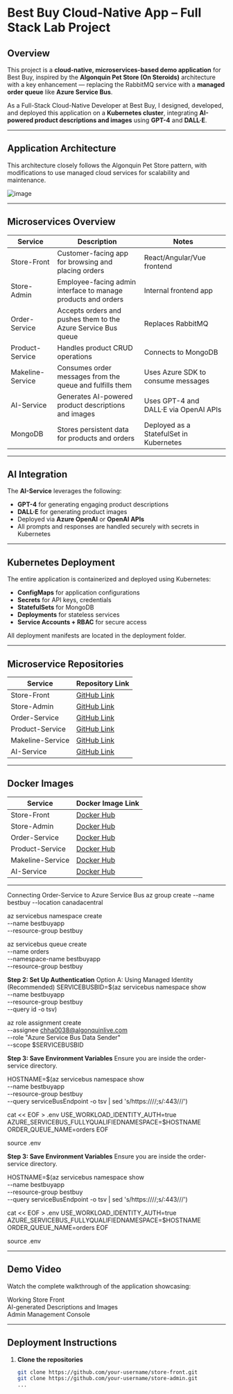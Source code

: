 # Best Buy Cloud-Native App – Full Stack Lab Project

## Overview

This project is a **cloud-native, microservices-based demo application** for Best Buy, inspired by the **Algonquin Pet Store (On Steroids)** architecture with a key enhancement — replacing the RabbitMQ service with a **managed order queue** like **Azure Service Bus**.

As a Full-Stack Cloud-Native Developer at Best Buy, I designed, developed, and deployed this application on a **Kubernetes cluster**, integrating **AI-powered product descriptions and images** using **GPT-4** and **DALL·E**.

---

## Application Architecture

This architecture closely follows the Algonquin Pet Store pattern, with modifications to use managed cloud services for scalability and maintenance.

![image](https://github.com/user-attachments/assets/24e465c9-0cad-4666-9108-0142e845f81e)




---

## Microservices Overview

| Service           | Description                                                       | Notes                                       |
|------------------|-------------------------------------------------------------------|---------------------------------------------|
| Store-Front       | Customer-facing app for browsing and placing orders              | React/Angular/Vue frontend                  |
| Store-Admin       | Employee-facing admin interface to manage products and orders     | Internal frontend app                       |
| Order-Service     | Accepts orders and pushes them to the Azure Service Bus queue     | Replaces RabbitMQ                           |
| Product-Service   | Handles product CRUD operations                                    | Connects to MongoDB                         |
| Makeline-Service  | Consumes order messages from the queue and fulfills them          | Uses Azure SDK to consume messages          |
| AI-Service        | Generates AI-powered product descriptions and images              | Uses GPT-4 and DALL·E via OpenAI APIs       |
| MongoDB           | Stores persistent data for products and orders                    | Deployed as a StatefulSet in Kubernetes     |

---

## AI Integration

The **AI-Service** leverages the following:

- **GPT-4** for generating engaging product descriptions
- **DALL·E** for generating product images
- Deployed via **Azure OpenAI** or **OpenAI APIs**
- All prompts and responses are handled securely with secrets in Kubernetes

---

## Kubernetes Deployment

The entire application is containerized and deployed using Kubernetes:

- **ConfigMaps** for application configurations
- **Secrets** for API keys, credentials
- **StatefulSets** for MongoDB
- **Deployments** for stateless services
- **Service Accounts + RBAC** for secure access

All deployment manifests are located in the deployment folder.

---

## Microservice Repositories

| Service         | Repository Link                         |
|----------------|------------------------------------------|
| Store-Front     | [GitHub Link](https://github.com/jaspreet1388/lpa-store-front.git)       |
| Store-Admin     | [GitHub Link](https://github.com/jaspreet1388/lpa-store-admin.git)       |
| Order-Service   | [GitHub Link](https://github.com/jaspreet1388/lpa-order-service.git)     |
| Product-Service | [GitHub Link](https://github.com/jaspreet1388/lpa-product-service.git)   |
| Makeline-Service| [GitHub Link](https://github.com/jaspreet1388/lpa-makeline-service.git)  |
| AI-Service      | [GitHub Link](https://github.com/jaspreet1388/lpa-ai-service.git)        |

---

## Docker Images

| Service         | Docker Image Link                                      |
|----------------|--------------------------------------------------------|
| Store-Front     | [Docker Hub](https://hub.docker.com/r/yourname/store-front)     |
| Store-Admin     | [Docker Hub](https://hub.docker.com/r/yourname/store-admin)     |
| Order-Service   | [Docker Hub](https://hub.docker.com/r/yourname/order-service)   |
| Product-Service | [Docker Hub](https://hub.docker.com/r/yourname/product-service) |
| Makeline-Service| [Docker Hub](https://hub.docker.com/r/yourname/makeline-service)|
| AI-Service      | [Docker Hub](https://hub.docker.com/r/yourname/ai-service)      |


---
Connecting Order-Service to Azure Service Bus
az group create --name bestbuy --location canadacentral

az servicebus namespace create \
  --name bestbuyapp \
  --resource-group bestbuy

az servicebus queue create \
  --name orders \
  --namespace-name bestbuyapp \
  --resource-group bestbuy

 **Step 2: Set Up Authentication**
Option A: Using Managed Identity (Recommended)
SERVICEBUSBID=$(az servicebus namespace show \
  --name bestbuyapp \
  --resource-group bestbuy \
  --query id -o tsv)

az role assignment create \
  --assignee chha0038@algonquinlive.com \
  --role "Azure Service Bus Data Sender" \
  --scope $SERVICEBUSBID

**Step 3: Save Environment Variables**
Ensure you are inside the order-service directory.

HOSTNAME=$(az servicebus namespace show \
  --name bestbuyapp \
  --resource-group bestbuy \
  --query serviceBusEndpoint -o tsv | sed 's/https:\/\///;s/:443\///')

cat << EOF > .env
USE_WORKLOAD_IDENTITY_AUTH=true
AZURE_SERVICEBUS_FULLYQUALIFIEDNAMESPACE=$HOSTNAME
ORDER_QUEUE_NAME=orders
EOF

source .env

**Step 3: Save Environment Variables**
Ensure you are inside the order-service directory.

HOSTNAME=$(az servicebus namespace show \
  --name bestbuyapp \
  --resource-group bestbuy \
  --query serviceBusEndpoint -o tsv | sed 's/https:\/\///;s/:443\///')

cat << EOF > .env
USE_WORKLOAD_IDENTITY_AUTH=true
AZURE_SERVICEBUS_FULLYQUALIFIEDNAMESPACE=$HOSTNAME
ORDER_QUEUE_NAME=orders
EOF

source .env

---

## Demo Video

Watch the complete walkthrough of the application showcasing:

Working Store Front  
AI-generated Descriptions and Images   
Admin Management Console



---

## Deployment Instructions

1. **Clone the repositories**

   ```bash
   git clone https://github.com/your-username/store-front.git
   git clone https://github.com/your-username/store-admin.git
   ...
